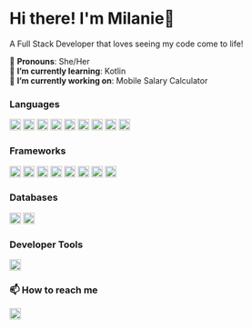 # Hi there! I'm Milanie👋

<!--
**mlbano/mlbano** is a ✨ _special_ ✨ repository because its `README.md` (this file) appears on your GitHub profile.

Here are some ideas to get you started:

- 🔭 I’m currently working on ...
- 🌱 I’m currently learning ...
- 👯 I’m looking to collaborate on ...
- 🤔 I’m looking for help with ...
- 💬 Ask me about ...
- 📫 How to reach me: ...
- 😄 Pronouns: ...
- ⚡ Fun fact: ...
-->


A Full Stack Developer that loves seeing my code come to life!

💙 **Pronouns**: She/Her \
🌱 **I’m currently learning**: Kotlin \
🔭 **I’m currently working on**: Mobile Salary Calculator 



### Languages 

 <p>
<img height="20" src="https://ziadoua.github.io/m3-Markdown-Badges/badges/Javascript/javascript2.svg">
<img height="20" src="https://ziadoua.github.io/m3-Markdown-Badges/badges/HTML/html2.svg">
<img height="20" src="https://ziadoua.github.io/m3-Markdown-Badges/badges/CSS/css2.svg">
<img height="20" src="https://ziadoua.github.io/m3-Markdown-Badges/badges/Python/python2.svg">
<img height="20" src="https://ziadoua.github.io/m3-Markdown-Badges/badges/Swift/swift2.svg">
<img height="20" src="https://ziadoua.github.io/m3-Markdown-Badges/badges/Java/java2.svg">
<img height="20" src="https://ziadoua.github.io/m3-Markdown-Badges/badges/CSharp/csharp2.svg">
<img height="20" src="https://ziadoua.github.io/m3-Markdown-Badges/badges/PHP/php2.svg">
<img height="20" src="https://ziadoua.github.io/m3-Markdown-Badges/badges/Kotlin/kotlin2.svg">
</p>


### Frameworks

<p>
<img height="20" src="https://ziadoua.github.io/m3-Markdown-Badges/badges/React/react2.svg">
<img height="20" src="https://ziadoua.github.io/m3-Markdown-Badges/badges/ReactNative/reactnative2.svg">
<img height="20" src="https://ziadoua.github.io/m3-Markdown-Badges/badges/Express/express2.svg">
<img height="20"src="https://ziadoua.github.io/m3-Markdown-Badges/badges/Expo/expo2.svg">
<img height="20" src="https://ziadoua.github.io/m3-Markdown-Badges/badges/NodeJS/nodejs2.svg">
<img height="20" src="https://ziadoua.github.io/m3-Markdown-Badges/badges/Bootstrap/bootstrap2.svg">
<img height="20" src="https://ziadoua.github.io/m3-Markdown-Badges/badges/Axios/axios2.svg">
<img height="20" src="https://ziadoua.github.io/m3-Markdown-Badges/badges/SocketIO/socketio2.svg">
</p>

### Databases

<p>
<img height="20" src="https://ziadoua.github.io/m3-Markdown-Badges/badges/MongoDB/mongodb2.svg">
<img height="20" src="https://ziadoua.github.io/m3-Markdown-Badges/badges/PostgreSQL/postgresql2.svg">
</p>

### Developer Tools

<p>
<img height="20" src="https://ziadoua.github.io/m3-Markdown-Badges/badges/Postman/postman2.svg">
</p>


### 📫 How to reach me

<p>
<a href="https://www.linkedin.com/in/milanie-bano-6b31181a5/">
<img height="20" src="https://ziadoua.github.io/m3-Markdown-Badges/badges/LinkedIn/linkedin2.svg"/> 
</p>
